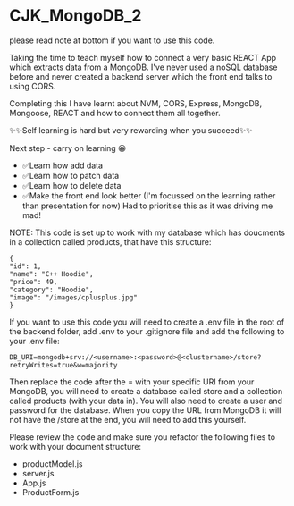 # CJK_MongoDB_2

please read note at bottom if you want to use this code.

Taking the time to teach myself how to connect a very basic REACT App which extracts data from a MongoDB. I've never used a noSQL database before and never created a backend server which the front end talks to using CORS.

Completing this I have learnt about NVM, CORS, Express, MongoDB, Mongoose, REACT and how to connect them all together.

✨✨Self learning is hard but very rewarding when you succeed✨✨

Next step - carry on learning 😀

- ✅Learn how add data
- ✅Learn how to patch data
- ✅Learn how to delete data
- ✅Make the front end look better (I'm focussed on the learning rather than presentation for now) Had to prioritise this as it was driving me mad!

NOTE:
This code is set up to work with my database which has doucments in a collection called products, that have this structure:

    {  
    "id": 1,  
    "name": "C++ Hoodie",  
    "price": 49,
    "category": "Hoodie",  
    "image": "/images/cplusplus.jpg"  
    }

If you want to use this code you will need to create a .env file in the root of the backend folder, add .env to your .gitignore file and add the following to your .env file:

`DB_URI=mongodb+srv://<username>:<password>@<clustername>/store?retryWrites=true&w=majority`

Then replace the code after the = with your specific URI from your MongoDB, you will need to create a database called store and a collection called products (with your data in). You will also need to create a user and password for the database.
When you copy the URL from MongoDB it will not have the /store at the end, you will need to add this yourself.

Please review the code and make sure you refactor the following files to work with your document structure:

- productModel.js
- server.js
- App.js
- ProductForm.js
